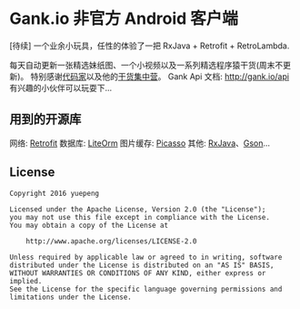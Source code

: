 # Gank.io 非官方 Android 客户端
[待续] 一个业余小玩具，任性的体验了一把 RxJava + Retrofit + RetroLambda.

每天自动更新一张精选妹纸图、一个小视频以及一系列精选程序猿干货(周末不更新)。
    特别感谢[代码家](https://github.com/daimajia)以及他的[干货集中营](http://gank.io)。
    Gank Api 文档: http://gank.io/api 有兴趣的小伙伴可以玩耍下...

## 用到的开源库
网络: [Retrofit](https://github.com/square/retrofit)
    数据库: [LiteOrm](https://github.com/litesuits/android-lite-orm)
    图片缓存: [Picasso](https://github.com/square/picasso)
    其他: [RxJava](https://github.com/ReactiveX/RxJava)、[Gson](https://github.com/google/gson)...

## License
```
Copyright 2016 yuepeng

Licensed under the Apache License, Version 2.0 (the "License");
you may not use this file except in compliance with the License.
You may obtain a copy of the License at

    http://www.apache.org/licenses/LICENSE-2.0

Unless required by applicable law or agreed to in writing, software
distributed under the License is distributed on an "AS IS" BASIS,
WITHOUT WARRANTIES OR CONDITIONS OF ANY KIND, either express or implied.
See the License for the specific language governing permissions and
limitations under the License.
```
